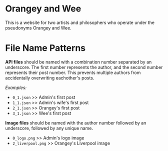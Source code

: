 # Orangey and Wee

This is a website for two artists and philosophers who operate under the pseudonyms Orangey and Wee.

# File Name Patterns

**API files** should be named with a combination number separated by an underscore. The first number represents the author, and the second number represents their post number. This prevents multiple authors from accidentally overwriting eachother's posts.

*Examples:*

- `0_1.json` >> Admin's first post
- `1_1.json` >> Admin's wife's first post
- `2_1.json` >> Orangey's first post
- `3_1.json` >> Wee's first post

**Image files** should be named with the author number followed by an underscore, followed by any unique name.

- `0_logo.png` >> Admin's logo image
- `2_liverpool.png` >> Orangey's Liverpool image